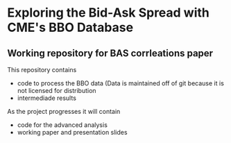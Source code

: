 # Exploring the Bid-Ask Spread with CME's BBO Database

Working repository for BAS corrleations paper
------------------------------------------------
This repository contains 
- code to process the BBO data (Data is maintained off of git because it is not licensed for distribution
- intermediade results 

As the project progresses it will contain
- code for the advanced analysis
- working paper and presentation slides
